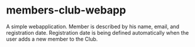 # members-club-webapp

A simple webapplication. Member is described by his name, email, and registration date. Registration date is being
defined automatically when the user adds a new member to the Club.
